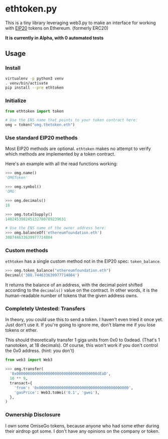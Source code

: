 # ethtoken.py

This is a tiny library leveraging web3.py to make an interface for
working with [EIP20](https://github.com/ethereum/EIPs/blob/master/EIPS/eip-20-token-standard.md)
tokens on Ethereum. (formerly ERC20)

**It is currently in Alpha, with 0 automated tests**

## Usage

### Install

```sh
virtualenv -p python3 venv
. venv/bin/activate
pip install --pre ethtoken
```

### Initialize

```py
from ethtoken import token

# Use the ENS name that points to your token contract here:
omg = token("omg.thetoken.eth")
```

### Use standard EIP20 methods

Most EIP20 methods are optional. `ethtoken` makes no attempt to
verify which methods are implemented by a token contract.

Here's an example with all the read functions working:

```py
>>> omg.name()
'OMGToken'

>>> omg.symbol()
'OMG'

>>> omg.decimals()
18

>>> omg.totalSupply()
140245398245132780789239631

# Use the ENS name of the owner address here:
>>> omg.balanceOf('ethereumfoundation.eth')
308744633639977714804

```

### Custom methods

`ethtoken` has a single custom method not in the EIP20 spec: `token_balance`.

```py
>>> omg.token_balance("ethereumfoundation.eth")
Decimal('308.744633639977714804')
```

It returns the balance of an address, with the decimal point shifted according
to the `decimals()` value on the contract. In other words,
it is the human-readable number of tokens that the given address owns.

### Completely Untested: Transfers

In theory, you could use this to send a token. I haven't
even tried it once yet. Just don't use it. If you're going
to ignore me, don't blame me if you lose tokens
or ether.

This should theoretically transfer 1 giga units from 0x0 to 0xdead.
(That's 1 nanotoken, at 18 decimals). Of course, this won't
work if you don't control the 0x0 address. (hint: you don't)

```py
from web3 import Web3

>>> omg.transfer(
  '0x000000000000000000000000000000000000dEaD',
  10 ** 9,
  transact={
    'from': '0x0000000000000000000000000000000000000000',
    'gasPrice': Web3.toWei('0.1', 'gwei'),
  },
)
```

### Ownership Disclosure

I own some OmiseGo tokens, because anyone
who had some ether during their airdrop got some. I don't
have any opinions on the company or token.
